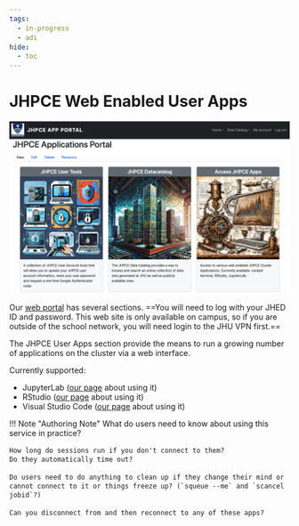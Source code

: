 ```yaml
---
tags:
  - in-progress
  - adi
hide:
  - toc
---
```

# JHPCE Web Enabled User Apps

[![cluster logo](/images/web_portal.png)](https://jhpce-app02.jhsph.edu)

Our [web portal](https://jhpce-app02.jhsph.edu/) has several sections. ==You will need to log with your JHED ID and password. This web site is only available on campus, so if you are outside of the school network, you will need login to the JHU VPN first.==

The JHPCE User Apps section provide the means to run a growing number of applications on the cluster via a web interface.

Currently supported:

* JupyterLab ([our page](../sw/jupyter.md) about using it)
* RStudio ([our page](../sw/r-n-friends.md) about using it)
* Visual Studio Code ([our page](../sw/vscode.md) about using it)

!!! Note "Authoring Note"
    What do users need to know about using this service in practice?
    
    How long do sessions run if you don't connect to them?
    Do they automatically time out?
    
    Do users need to do anything to clean up if they change their mind or cannot connect to it or things freeze up? (`squeue --me` and `scancel jobid`?)
    
    Can you disconnect from and then reconnect to any of these apps?


